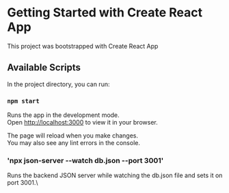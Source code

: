 # Getting Started with Create React App

This project was bootstrapped with Create React App 

## Available Scripts

In the project directory, you can run:

### `npm start`

Runs the app in the development mode.\
Open [http://localhost:3000](http://localhost:3000) to view it in your browser.

The page will reload when you make changes.\
You may also see any lint errors in the console.

### 'npx json-server --watch db.json --port 3001' 

Runs the backend JSON server while watching the db.json file and sets it on port 3001.\
